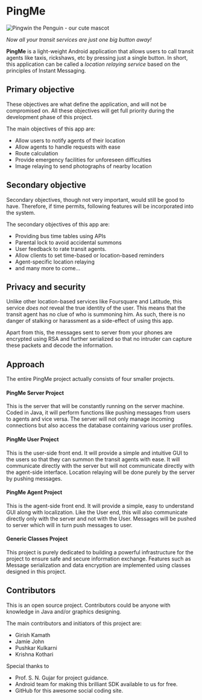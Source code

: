 # PingMe #

![Pingwin the Penguin - our cute mascot](http://www.fileden.com/files/2011/3/1/3089909//pingvin.png)


*Now all your transit services are just one big button away!*

**PingMe** is a light-weight Android application that allows users to call transit agents like taxis, rickshaws, etc by pressing just a single button. In short, this application can be called a *location relaying service* based on the principles of Instant Messaging. 

## Primary objective ##


These objectives are what define the application, and will not be compromised on. All these objectives will get full priority during the development phase of this project.

The main objectives of this app are:

* Allow users to notify agents of their location
* Allow agents to handle requests with ease
* Route calculation
* Provide emergency facilities for unforeseen difficulties
* Image relaying to send photographs of nearby location

## Secondary objective ##


Secondary objectives, though not very important, would still be good to have. Therefore, if time permits, following features will be incorporated into the system.

The secondary objectives of this app are:

* Providing bus time tables using APIs
* Parental lock to avoid accidental summons
* User feedback to rate transit agents.
* Allow clients to set time-based or location-based reminders
* Agent-specific location relaying
* and many more to come...

## Privacy and security ##


Unlike other location-based services like Foursquare and Latitude, this service *does not* reveal the true identity of the user. This means that the transit agent has no clue of who is summoning him. As such, there is no danger of stalking or harassment as a side-effect of using this app.

Apart from this, the messages sent to server from your phones are encrypted using RSA and further serialized so that no intruder can capture these packets and decode the information.

## Approach ##

The entire PingMe project actually consists of four smaller projects.

#### PingMe Server Project ####
This is the server that will be constantly running on the server machine. Coded in Java, it will perform functions like pushing messages from users to agents and vice versa. The server will not only manage incoming connections but also access the database containing various user profiles.


#### PingMe User Project ####
This is the user-side front end. It will provide a simple and intuitive GUI to the users so that they can summon the transit agents with ease. It will communicate directly with the server but will not communicate directly with the agent-side interface. Location relaying will be done purely by the server by pushing messages.


#### PingMe Agent Project ####
This is the agent-side front end. It will provide a simple, easy to understand GUI along with localization. Like the User end, this will also communicate directly only with the server and not with the User. Messages will be pushed to server which will in turn push messages to user.

#### Generic Classes Project ####
This project is purely dedicated to building a powerful infrastructure for the project to ensure safe and secure information exchange. Features such as Message serialization and data encryption are implemented using classes designed in this project.


## Contributors ##

This is an open source project. Contributors could be anyone with knowledge in Java and/or graphics designing.

The main contributors and initiators of this project are:

* Girish Kamath
* Jamie John
* Pushkar Kulkarni
* Krishna Kothari

Special thanks to 

* Prof. S. N. Gujar for project guidance.
* Android team for making this brilliant SDK available to us for free.
* GitHub for this awesome social coding site.